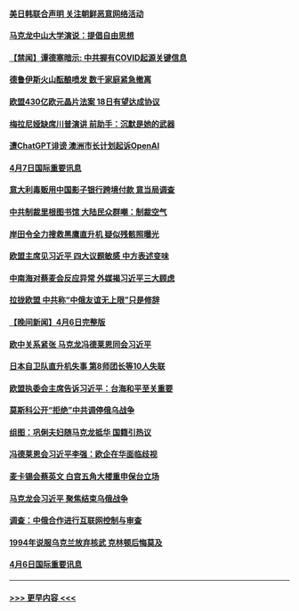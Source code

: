#### [美日韩联合声明 关注朝鲜恶意网络活动](../pages/prog202/a103685559.md?t=04080344) 
#### [马克龙中山大学演说：提倡自由思想](../pages/prog202/a103685555.md?t=04080344) 
#### [【禁闻】谭德塞暗示: 中共握有COVID起源关键信息](../pages/prog202/a103685500.md?t=04080344) 
#### [德鲁伊斯火山酝酿喷发 数千家庭紧急撤离](../pages/prog202/a103685395.md?t=04080344) 
#### [欧盟430亿欧元晶片法案 18日有望达成协议](../pages/prog202/a103685315.md?t=04080344) 
#### [梅拉尼娅缺席川普演讲 前助手：沉默是她的武器](../pages/prog202/a103685298.md?t=04080344) 
#### [遭ChatGPT诽谤 澳洲市长计划起诉OpenAI](../pages/prog202/a103685290.md?t=04080344) 
#### [4月7日国际重要讯息](../pages/prog202/a103685314.md?t=04080344) 
#### [意大利毒贩用中国影子银行跨境付款 意当局调查](../pages/prog202/a103685287.md?t=04080344) 
#### [中共制裁里根图书馆 大陆民众群嘲：制裁空气](../pages/prog202/a103685284.md?t=04080344) 
#### [岸田令全力搜救黑鹰直升机 疑似残骸照曝光](../pages/prog202/a103685252.md?t=04080344) 
#### [欧盟主席见习近平 四大议题敏感 中方表述变味](../pages/prog202/a103685115.md?t=04080344) 
#### [中南海对蔡麦会反应异常 外媒揭习近平三大顾虑](../pages/prog202/a103685016.md?t=04080344) 
#### [拉拢欧盟 中共称“中俄友谊无上限”只是修辞](../pages/prog202/a103685037.md?t=04080344) 
#### [【晚间新闻】4月6日完整版](../pages/prog202/a103685072.md?t=04080344) 
#### [欧中关系紧张 马克龙冯德莱恩同会习近平](../pages/prog202/a103684941.md?t=04080344) 
#### [日本自卫队直升机失事 第8师团长等10人失联](../pages/prog202/a103684967.md?t=04080344) 
#### [欧盟执委会主席告诉习近平：台海和平至关重要](../pages/prog202/a103684900.md?t=04080344) 
#### [莫斯科公开“拒绝”中共调停俄乌战争](../pages/prog202/a103684889.md?t=04080344) 
#### [组图：巩俐夫妇随马克龙抵华 国籍引热议](../pages/prog202/a103684745.md?t=04080344) 
#### [冯德莱恩会习近平李强：欧企在华面临歧视](../pages/prog202/a103684731.md?t=04080344) 
#### [麦卡锡会蔡英文 白宫五角大楼重申保台立场](../pages/prog202/a103684730.md?t=04080344) 
#### [马克龙会习近平 聚焦结束乌俄战争](../pages/prog202/a103684732.md?t=04080344) 
#### [调查：中俄合作进行互联网控制与审查](../pages/prog202/a103684650.md?t=04080344) 
#### [1994年说服乌克兰放弃核武 克林顿后悔莫及](../pages/prog202/a103684627.md?t=04080344) 
#### [4月6日国际重要讯息](../pages/prog202/a103684487.md?t=04080344) 

----
#### [ >>> 更早内容 <<< ](../indexes/prog202-earlier.md)
